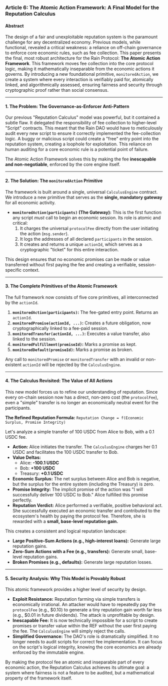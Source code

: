 ### **Article 6: The Atomic Action Framework: A Final Model for the Reputation Calculus**

#### **Abstract**

The design of a fair and unexploitable reputation system is the paramount challenge for any decentralized economy. Previous models, while functional, revealed a critical weakness: a reliance on off-chain governance to enforce core economic rules, such as fee collection. This paper presents the final, most robust architecture for the Rain Protocol: **The Atomic Action Framework**. This framework moves fee collection into the core protocol logic, making it mathematically inseparable from the economic actions it governs. By introducing a new foundational primitive, `monitoredAction`, we create a system where every interaction is verifiably paid for, atomically linked, and algorithmically assessed, ensuring fairness and security through cryptographic proof rather than social consensus.

---

#### **1. The Problem: The Governance-as-Enforcer Anti-Pattern**

Our previous "Reputation Calculus" model was powerful, but it contained a subtle flaw. It delegated the responsibility of fee collection to higher-level "Script" contracts. This meant that the Rain DAO would have to meticulously audit every new script to ensure it correctly implemented the fee-collection logic. A buggy or malicious script could create a "free" entry point into the reputation system, creating a loophole for exploitation. This reliance on human auditing for a core economic rule is a potential point of failure.

The Atomic Action Framework solves this by making the fee **inescapable and non-negotiable**, enforced by the core engine itself.

---

#### **2. The Solution: The `monitoredAction` Primitive**

The framework is built around a single, universal `CalculusEngine` contract. We introduce a new primitive that serves as the **single, mandatory gateway** for all economic activity.

*   **`monitoredAction(participants)` (The Gateway):** This is the first function any script *must* call to begin an economic session. Its role is atomic and critical:
    1.  It charges the universal `protocolFee` directly from the user initiating the action (`msg.sender`).
    2.  It logs the addresses of all declared `participants` in the session.
    3.  It creates and returns a unique `actionId`, which serves as a cryptographic "ticket" for this entire interaction.

This design ensures that no economic promises can be made or value transferred without first paying the fee and creating a verifiable, session-specific context.

---

#### **3. The Complete Primitives of the Atomic Framework**

The full framework now consists of five core primitives, all interconnected by the `actionId`.

1.  **`monitoredAction(participants)`:** The fee-gated entry point. Returns an `actionId`.
2.  **`monitoredPromise(actionId, ...)`:** Creates a future obligation, now cryptographically linked to a fee-paid session.
3.  **`monitoredTransfer(actionId, ...)`:** Executes a value transfer, also linked to the session.
4.  **`monitoredFulfillment(promiseId)`:** Marks a promise as kept.
5.  **`monitoredDefault(promiseId)`:** Marks a promise as broken.

Any call to `monitoredPromise` or `monitoredTransfer` with an invalid or non-existent `actionId` will be rejected by the `CalculusEngine`.

---

#### **4. The Calculus Revisited: The Value of All Actions**

This new model forces us to refine our understanding of reputation. Since every on-chain session now has a direct, non-zero cost (the `protocolFee`), even a "simple" transfer is no longer an economically neutral event for the participants.

**The Refined Reputation Formula:** `Reputation Change = f(Economic Surplus, Promise Integrity)`

Let's analyze a simple transfer of 100 USDC from Alice to Bob, with a 0.1 USDC fee.

*   **Action:** Alice initiates the transfer. The `CalculusEngine` charges her 0.1 USDC and facilitates the 100 USDC transfer to Bob.
*   **Value Deltas:**
    *   Alice: **-100.1 USDC**
    *   Bob: **+100 USDC**
    *   Treasury: **+0.1 USDC**
*   **Economic Surplus:** The net surplus between Alice and Bob is negative, but the surplus for the entire system (including the Treasury) is zero.
*   **Promise Integrity:** The implicit promise of the action was "I will successfully deliver 100 USDC to Bob." Alice fulfilled this promise perfectly.
*   **Reputation Verdict:** Alice performed a verifiable, positive behavioral act. She successfully executed an economic transfer and contributed to the ecosystem's health by paying the protocol fee. Therefore, she is rewarded with a **small, base-level reputation gain.**

This creates a consistent and logical reputation landscape:
*   **Large Positive-Sum Actions (e.g., high-interest loans):** Generate large reputation gains.
*   **Zero-Sum Actions with a Fee (e.g., transfers):** Generate small, base-level reputation gains.
*   **Broken Promises (e.g., defaults):** Generate large reputation losses.

---

#### **5. Security Analysis: Why This Model is Provably Robust**

This atomic framework provides a higher level of security by design.

*   **Exploit Resistance:** Reputation farming via simple transfers is economically irrational. An attacker would have to repeatedly pay the `protocolFee` (e.g., $0.10) to generate a tiny reputation gain worth far less (e.g., $0.01 in future dividends). The attack is unprofitable by design.
*   **Inescapable Fee:** It is now technically impossible for a script to create promises or transfer value within the REF without the user first paying the fee. The `CalculusEngine` will simply reject the calls.
*   **Simplified Governance:** The DAO's role is dramatically simplified. It no longer needs to audit scripts for correct fee implementation. It can focus on the script's logical integrity, knowing the core economics are already enforced by the immutable engine.

By making the protocol fee an atomic and inseparable part of every economic action, the Reputation Calculus achieves its ultimate goal: a system where fairness is not a feature to be audited, but a mathematical property of the framework itself.